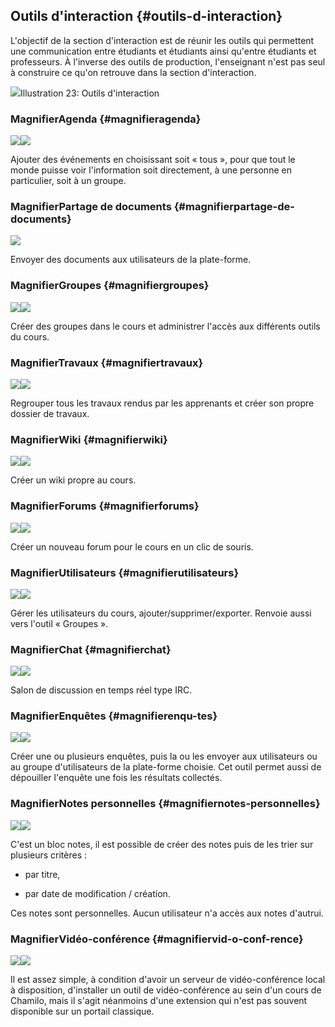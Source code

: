 ## Outils d'interaction {#outils-d-interaction}

L'objectif de la section d'interaction est de réunir les outils qui permettent une communication entre étudiants et étudiants ainsi qu'entre étudiants et professeurs. À l'inverse des outils de production, l'enseignant n'est pas seul à construire ce qu'on retrouve dans la section d'interaction.

![](../assets/coursinteraction.png)Illustration 23: Outils d'interaction

### MagnifierAgenda {#magnifieragenda}

![](../assets/image35.svg)![](../assets/image35.png)

Ajouter des événements en choisissant soit « tous », pour que tout le monde puisse voir l'information soit directement, à une personne en particulier, soit à un groupe.

### MagnifierPartage de documents {#magnifierpartage-de-documents}

![](../assets/image36.png)

Envoyer des documents aux utilisateurs de la plate-forme.

### MagnifierGroupes {#magnifiergroupes}

![](../assets/image37.svg)![](../assets/image37.png)

Créer des groupes dans le cours et administrer l'accès aux différents outils du cours.

### MagnifierTravaux {#magnifiertravaux}

![](../assets/image38.svg)![](../assets/image38.png)

Regrouper tous les travaux rendus par les apprenants et créer son propre dossier de travaux.

### MagnifierWiki {#magnifierwiki}

![](../assets/image39.svg)![](../assets/image39.png)

Créer un wiki propre au cours.

### MagnifierForums {#magnifierforums}

![](../assets/image40.svg)![](../assets/image40.png)

Créer un nouveau forum pour le cours en un clic de souris.

### MagnifierUtilisateurs {#magnifierutilisateurs}

![](../assets/image41.svg)![](../assets/image41.png)

Gérer les utilisateurs du cours, ajouter/supprimer/exporter. Renvoie aussi vers l'outil « Groupes ».

### MagnifierChat {#magnifierchat}

![](../assets/image42.svg)![](../assets/image42.png)

Salon de discussion en temps réel type IRC.

### MagnifierEnquêtes {#magnifierenqu-tes}

![](../assets/image43.svg)![](../assets/image43.png)

Créer une ou plusieurs enquêtes, puis la ou les envoyer aux utilisateurs ou au groupe d'utilisateurs de la plate-forme choisie. Cet outil permet aussi de dépouiller l'enquête une fois les résultats collectés.

### MagnifierNotes personnelles {#magnifiernotes-personnelles}

![](../assets/image44.svg)![](../assets/image44.png)

C'est un bloc notes, il est possible de créer des notes puis de les trier sur plusieurs critères :

* par titre,

* par date de modification / création.

Ces notes sont personnelles. Aucun utilisateur n'a accès aux notes d'autrui.

### MagnifierVidéo-conférence {#magnifiervid-o-conf-rence}

![](../assets/image45.svg)![](../assets/image45.png)

Il est assez simple, à condition d'avoir un serveur de vidéo-conférence local à disposition, d'installer un outil de vidéo-conférence au sein d'un cours de Chamilo, mais il s'agit néanmoins d'une extension qui n'est pas souvent disponible sur un portail classique.

